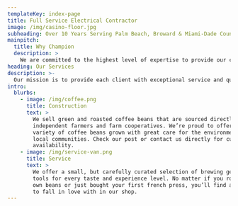 ```yaml
---
templateKey: index-page
title: Full Service Electrical Contractor
image: /img/casino-floor.jpg
subheading: Over 10 Years Serving Palm Beach, Broward & Miami-Dade Counties
mainpitch:
  title: Why Champion
  description: >
    We are committed to the highest level of expertise to provide our clients with a full range of electrical contracting services.  Our goal is to provide professional services that exceed every client’s expectations. We seek to apply our expertise in our industry to bring value to all of our projects. 
heading: Our Services
description: >-
  Our mission is to provide each client with exceptional service and quality workmanship. Our company is committed to exceeding our customer’s expectations through insightful value engineering, quality installation and proper management - we are able to add value for our customers by using our skill sets to work within strict budgetary and time constraints.
intro:
  blurbs:
    - image: /img/coffee.png
      title: Construction
      text: >
        We sell green and roasted coffee beans that are sourced directly from
        independent farmers and farm cooperatives. We’re proud to offer a
        variety of coffee beans grown with great care for the environment and
        local communities. Check our post or contact us directly for current
        availability.
    - image: /img/service-van.png
      title: Service
      text: >
        We offer a small, but carefully curated selection of brewing gear and
        tools for every taste and experience level. No matter if you roast your
        own beans or just bought your first french press, you’ll find a gadget
        to fall in love with in our shop.
---
```

